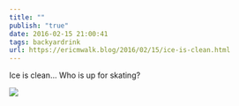 ```yaml
---
title: ""
publish: "true"
date: 2016-02-15 21:00:41
tags: backyardrink
url: https://ericmwalk.blog/2016/02/15/ice-is-clean.html
---
```


Ice is clean... Who is up for skating?

![](https://ericmwalk.blog/uploads/2022/807ddfdfc1.jpg)